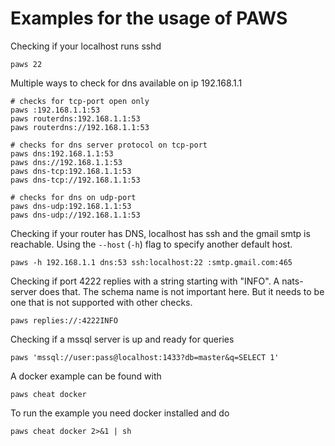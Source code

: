 # Examples for the usage of PAWS

Checking if your localhost runs sshd

```
paws 22
```

Multiple ways to check for dns available on ip 192.168.1.1

```
# checks for tcp-port open only
paws :192.168.1.1:53
paws routerdns:192.168.1.1:53
paws routerdns://192.168.1.1:53

# checks for dns server protocol on tcp-port
paws dns:192.168.1.1:53
paws dns://192.168.1.1:53
paws dns-tcp:192.168.1.1:53
paws dns-tcp://192.168.1.1:53

# checks for dns on udp-port 
paws dns-udp:192.168.1.1:53
paws dns-udp://192.168.1.1:53
```

Checking if your router has DNS, localhost has ssh and the gmail smtp is reachable. Using the `--host` (`-h`) flag to specify another default host.

```
paws -h 192.168.1.1 dns:53 ssh:localhost:22 :smtp.gmail.com:465
```

Checking if port 4222 replies with a string starting with "INFO". A nats-server does that. The schema name is not important here. But it needs to be one that is not supported with other checks.

```
paws replies://:4222INFO
```

Checking if a mssql server is up and ready for queries

```
paws 'mssql://user:pass@localhost:1433?db=master&q=SELECT 1'
```

A docker example can be found with

```
paws cheat docker
```

To run the example you need docker installed and do

```
paws cheat docker 2>&1 | sh
```

